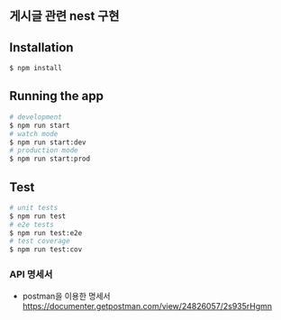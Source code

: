 ## 게시글 관련 nest 구현

## Installation

```bash
$ npm install
```

## Running the app

```bash
# development
$ npm run start
# watch mode
$ npm run start:dev
# production mode
$ npm run start:prod
```

## Test

```bash
# unit tests
$ npm run test
# e2e tests
$ npm run test:e2e
# test coverage
$ npm run test:cov
```

### API 명세서

- postman을 이용한 명세서
  https://documenter.getpostman.com/view/24826057/2s935rHgmn
